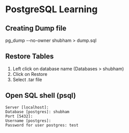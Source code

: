 # PostgreSQL Learning

## Creating Dump file
pg_dump --no-owner shubham > dump.sql

## Restore Tables
1. Left click on database name (Databases > shubham)
2. Click on Restore
3. Select .tar file


## Open SQL shell (psql)

```
Server [localhost]:
Database [postgres]: shubham
Port [5432]:
Username [postgres]:
Password for user postgres: test
```


